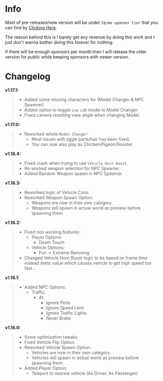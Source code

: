 # Info
Most of pre-releases/new version will be under `5$/mo sponsor tier` that you can find by [Clicking Here](https://github.com/sponsors/sneakyevil). 

The reason behind this is I barely get any revenue by doing this work and I just don't wanna bother doing this forever for nothing. 

If there will be enough sponsors per month then I will release the older version for public while keeping sponsors with newer version.

# Changelog

__v1.17.1:__
> - Added some missing characters for (Model Changer & NPC Spawner)
> - Added option to toggle `Low LOD` model in Model Changer.
> - Fixed camera resetting view angle when changing Model.

__v1.17.0:__
> - Reworked whole `Model Changer`:
>    - Most issues with jiggle parts/hair has been fixed.
>    - You can now also play as Chicken/Pigeon/Rooster.

__v1.16.4:__
> - Fixed crash when trying to use `Vehicle Horn Boost`.
> - Re-worked weapon selection for NPC Spawner.
> - Added Random Weapon spawn in NPC Spawner.

__v1.16.3:__
> - Reworked logic of Vehicle Color.
> - Reworked Weapon Spawn Option:
>     - Weapons are now in their own category.
>     - Weapons will spawn in actual world as preview before spawning them.

__v1.16.2:__
> - Fixed non working features:
>     - Player Options: 
>         - Death Touch
>     - Vehicle Options: 
>         - Fun -> Extreme Ramming
> - Changed Vehicle Horn Boost logic to be based on frame time instead static value which causes vehicle to get high speed too fast...

__v1.16.1:__
> - Added NPC Options:
>     - Traffic:
>         - AI:
>             - Ignore Peds
>             - Ignore Speed Limit
>             - Ignore Traffic Lights
>             - Never Brake

__v1.16.0:__
> - Some optimization tweaks.
> - Fixed Vehicle Flip Option.
> - Reworked Vehicle Spawn Option:
>     - Vehicles are now in their own category.
>     - Vehicles will spawn in actual world as preview before spawning them.
> - Added Player Option:
>     - Teleport to nearest vehicle (As Driver, As Passenger)

